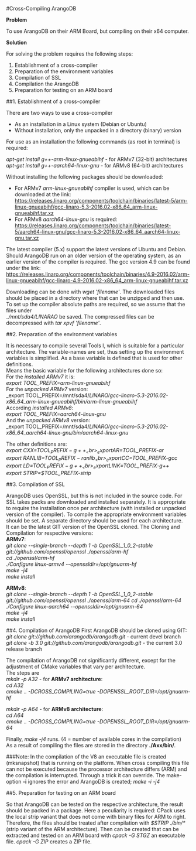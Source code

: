 #Cross-Compiling ArangoDB

__Problem__

To use ArangoDB on their ARM Board, but compiling on their x64 computer.<br>

__Solution__

For solving the problem requires the following steps:<br>

1. Establishment of a cross-compiler<br> 
2. Preparation of the environment variables<br> 
3. Compilation of SSL<br> 
4. Compilation the ArangoDB<br> 
5. Preparation for testing on an ARM board<br>

##1. Establishment of a cross-compiler

There are two ways to use a cross-compiler

- As an installation in a Linux system (Debian or Ubuntu)
- Without installation, only the unpacked in a directory (binary) version

For use as an installation the following commands (as root in terminal) is required:

_apt-get install g++-arm-linux-gnueabihf_ - for ARMv7 (32-bit) architectures<br>
_apt-get install g++-aarch64-linux-gnu_ - for ARMv8 (64-bit) architectures<br>

Without installing the following packages should be downloaded:<br>
- For ARMv7 _arm-linux-gnueabihf_ compiler is used, which can be downloaded at the link:<br>
https://releases.linaro.org/components/toolchain/binaries/latest-5/arm-linux-gnueabihf/gcc-linaro-5.3-2016.02-x86_64_arm-linux-gnueabihf.tar.xz<br>
- For ARMv8 _aarch64-linux-gnu_ is required:<br>
https://releases.linaro.org/components/toolchain/binaries/latest-5/aarch64-linux-gnu/gcc-linaro-5.3-2016.02-x86_64_aarch64-linux-gnu.tar.xz<br>

The latest compiler (5.x) support the latest versions of Ubuntu and Debian. Should ArangoDB run on an older version of the operating system, as an earlier version of the compiler is required. The gcc version 4.9 can be found under the link:<br>
https://releases.linaro.org/components/toolchain/binaries/4.9-2016.02/arm-linux-gnueabihf/gcc-linaro-4.9-2016.02-x86_64_arm-linux-gnueabihf.tar.xz<br>

Downloading can be done with _wget 'filename'_. The downloaded files should be placed in a directory where that can be unzipped and then use. To set up the compiler absolute paths are required, so we assume that the files under<br>
__/mnt/sda4/_LINARAO__ be saved. The compressed files can be decompressed with _tar xpvf 'filename'_.<br>

##2. Preparation of the environment variables<br>

It is necessary to compile several Tools I, which is suitable for a particular architecture. The variable-names are set, thus setting up the environment variables is simplified. As a base variable is defined that is used for other definitions.<br>
Means the basic variable for the following architectures done so:<br>
For the _installed ARMv7_ it is:<br>
_export TOOL_PREFIX=arm-linux-gnueabihf_<br>
For the _unpacked ARMv7_ version:<br>
_export TOOL_PREFIX=/mnt/sda4/_LINARO/gcc-linaro-5.3-2016.02-x86_64_arm-linux-gnueabihf/bin/arm-linux-gnueabihf_<br>
According _installed ARMv8_:<br>
_export TOOL_PREFIX=aarch64-linux-gnu_<br>
And the _unpacked ARMv8_ version:<br>
_export TOOL_PREFIX=/mnt/sda4/_LINARO/gcc-linaro-5.3-2016.02-x86_64_aarch64-linux-gnu/bin/aarch64-linux-gnu_<br>

The other definitions are:<br>
_export CXX=$TOOL_PREFIX-g++_<br>
_export AR=$TOOL_PREFIX-ar_<br>
_export RANLIB=$TOOL_PREFIX-ranlib_<br>
_export CC=$TOOL_PREFIX-gcc_<br>
_export LD=$TOOL_PREFIX-g++_<br>
_export LINK=$TOOL_PREFIX-g++_<br>
_export STRIP=$TOOL_PREFIX-strip_<br>

##3. Compilation of SSL

ArangoDB uses OpenSSL, but this is not included in the source code. For SSL takes packs are downloaded and installed separately. 
It is appropriate to require the installation once per architecture (with installed or unpacked version of the compiler). 
To compile the appropriate environment variables should be set. A separate directory should be used for each architecture.<br>
It can be the latest GIT version of the OpenSSL cloned. The Cloning and Compilation for respective versions:<br>
__ARMv7__:<br>
*git clone --single-branch --depth 1 -b OpenSSL_1_0_2-stable git://github.com/openssl/openssl ./openssl/arm-hf*<br>
_cd ./openssl/arm-hf_<br>
_./Configure linux-armv4 --openssldir=/opt/gnuarm-hf_<br>
_make -j4_<br>
_make install_<br>

__ARMv8__:<br>
*git clone --single-branch --depth 1 -b OpenSSL_1_0_2-stable git://github.com/openssl/openssl ./openssl/arm-64</i>*
_cd ./openssl/arm-64_<br>
_./Configure linux-aarch64 --openssldir=/opt/gnuarm-64_<br>
_make -j4_<br>
_make install_<br>

##4. Compilation of ArangoDB
First ArangoDB should be cloned using GIT:<br>
_git clone git://github.com/arangodb/arangodb.git_ - current devel branch<br>
_git clone -b 3.0 git://github.com/arangodb/arangodb.git_ - the current 3.0 release branch<br>

The compilation of ArangoDB not significantly different, except for the adjustment of CMake variables that vary per architecture.<br>
The steps are<br>
_mkdir -p A32_ - for __ARMv7 architecture__:<br>
_cd A32_<br>
_cmake .. -DCROSS_COMPILING=true -DOPENSSL_ROOT_DIR=/opt/gnuarm-hf_<br>

_mkdir -p A64_ - for __ARMv8 architecture__:<br>
_cd A64_<br>
_cmake .. -DCROSS_COMPILING=true -DOPENSSL_ROOT_DIR=/opt/gnuarm-64_<br>

Finally, _make -j4_ runs. (4 = number of available cores in the compilation)<br>
As a result of compiling the files are stored in the directory __./Axx/bin/__.

###Note:
In the compilation of the V8 an executable file is created (mksnapshot) that is running on the platform. 
When cross compiling this file can not be executed because the processor architecture differs (ARM) and the compilation is interrupted.
Through a trick it can override. The make-option __-i__ ignores the error and ArangoDB is created;
_make -i -j4_

##5. Preparation for testing on an ARM board

So that ArangoDB can be tested on the respective architecture, the result should be packed in a package.
Here a peculiarity is required: CPack uses the local strip variant that does not come with binary files for ARM to right.
Therefore, the files should be treated after compilation with _$STRIP ./bin/*_ (strip variant of the ARM architecture). 
Then can be created that can be extracted and tested on an ARM board with _cpack -G STGZ_ an executable file. _cpack -G ZIP_ creates a ZIP file.

